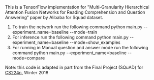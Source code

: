 This is a TensorFlow implementation for "Multi-Granularity Hierarchical Attention Fusion Networks for Reading Comprehension and Question Answering" paper by Alibaba for Squad dataset. 

1) To train the network run the following command
python main.py --experiment_name=baseline --mode=train
2) For inference run the following command
python main.py --experiment_name=baseline --mode=show_examples
3) For running in Manual question and answer mode run the following command
python main.py --experiment_name=baseline --mode=compare


Note: this code is adapted in part from the Final Project (SQuAD) for [CS224n](http://web.stanford.edu/class/cs224n/), Winter 2018
